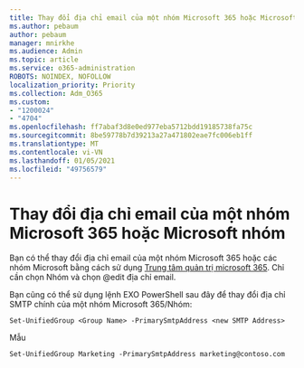 ```yaml
---
title: Thay đổi địa chỉ email của một nhóm Microsoft 365 hoặc Microsoft nhóm
ms.author: pebaum
author: pebaum
manager: mnirkhe
ms.audience: Admin
ms.topic: article
ms.service: o365-administration
ROBOTS: NOINDEX, NOFOLLOW
localization_priority: Priority
ms.collection: Adm_O365
ms.custom:
- "1200024"
- "4704"
ms.openlocfilehash: ff7abaf3d8e0ed977eba5712bdd19185738fa75c
ms.sourcegitcommit: 8be59778b7d39213a27a471802eae7fc006eb1ff
ms.translationtype: MT
ms.contentlocale: vi-VN
ms.lasthandoff: 01/05/2021
ms.locfileid: "49756579"
---
```

# <a name="change-email-address-of-a-microsoft-365-group-or-microsoft-teams"></a>Thay đổi địa chỉ email của một nhóm Microsoft 365 hoặc Microsoft nhóm

Bạn có thể thay đổi địa chỉ email của một nhóm Microsoft 365 hoặc các nhóm Microsoft bằng cách sử dụng [Trung tâm quản trị microsoft 365](https://admin.microsoft.com/). Chỉ cần chọn Nhóm và chọn @edit địa chỉ email.

Bạn cũng có thể sử dụng lệnh EXO PowerShell sau đây để thay đổi địa chỉ SMTP chính của một nhóm Microsoft 365/Nhóm:

`Set-UnifiedGroup <Group Name> -PrimarySmtpAddress <new SMTP Address>`

Mẫu

`Set-UnifiedGroup Marketing -PrimarySmtpAddress marketing@contoso.com`
